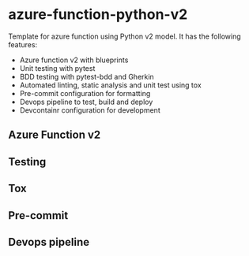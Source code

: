 # azure-function-python-v2

Template for azure function using Python v2 model. It has the following features:

- Azure function v2 with blueprints
- Unit testing with pytest
- BDD testing with pytest-bdd and Gherkin
- Automated linting, static analysis and unit test using tox
- Pre-commit configuration for formatting
- Devops pipeline to test, build and deploy
- Devcontainr configuration for development

## Azure Function v2

## Testing

## Tox

## Pre-commit

## Devops pipeline

